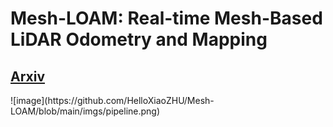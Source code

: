 # Mesh-LOAM: Real-time Mesh-Based LiDAR Odometry and Mapping 
<p align="center">  
  <a href="https://arxiv.org/pdf/2312.15630.pdf"><h2>Arxiv</h2></a>  
</p>  
![image](https://github.com/HelloXiaoZHU/Mesh-LOAM/blob/main/imgs/pipeline.png)



